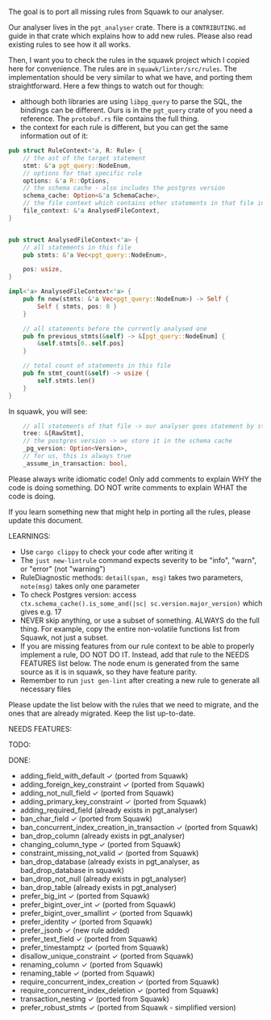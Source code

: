 The goal is to port all missing rules from Squawk to our analyser.

Our analyser lives in the `pgt_analyser` crate. There is a `CONTRIBUTING.md` guide in that crate which explains how to add new rules. Please also read existing rules to see how it all works.

Then, I want you to check the rules in the squawk project which I copied here for convenience. The rules are in `squawk/linter/src/rules`. The implementation should be very similar to what we have, and porting them straightforward. Here a few things to watch out for though:

- although both libraries are using `libpg_query` to parse the SQL, the bindings can be different. Ours is in the `pgt_query` crate of you need a reference. The `protobuf.rs` file contains the full thing.
- the context for each rule is different, but you can get the same information out of it:
```rust
pub struct RuleContext<'a, R: Rule> {
    // the ast of the target statement
    stmt: &'a pgt_query::NodeEnum,
    // options for that specific rule
    options: &'a R::Options,
    // the schema cache - also includes the postgres version
    schema_cache: Option<&'a SchemaCache>,
    // the file context which contains other statements in that file in case you need them
    file_context: &'a AnalysedFileContext,
}


pub struct AnalysedFileContext<'a> {
    // all statements in this file
    pub stmts: &'a Vec<pgt_query::NodeEnum>,

    pos: usize,
}

impl<'a> AnalysedFileContext<'a> {
    pub fn new(stmts: &'a Vec<pgt_query::NodeEnum>) -> Self {
        Self { stmts, pos: 0 }
    }

    // all statements before the currently analysed one
    pub fn previous_stmts(&self) -> &[pgt_query::NodeEnum] {
        &self.stmts[0..self.pos]
    }

    // total count of statements in this file
    pub fn stmt_count(&self) -> usize {
        self.stmts.len()
    }
}
```

In squawk, you will see:
```rust
    // all statements of that file -> our analyser goes statement by statement but has access to the files content via `file_context`
    tree: &[RawStmt],
    // the postgres version -> we store it in the schema cache
    _pg_version: Option<Version>,
    // for us, this is always true
    _assume_in_transaction: bool,

```

Please always write idiomatic code!
Only add comments to explain WHY the code is doing something. DO NOT write comments to explain WHAT the code is doing.

If you learn something new that might help in porting all the rules, please update this document.

LEARNINGS:
- Use `cargo clippy` to check your code after writing it
- The `just new-lintrule` command expects severity to be "info", "warn", or "error" (not "warning")
- RuleDiagnostic methods: `detail(span, msg)` takes two parameters, `note(msg)` takes only one parameter
- To check Postgres version: access `ctx.schema_cache().is_some_and(|sc| sc.version.major_version)` which gives e.g. 17
- NEVER skip anything, or use a subset of something. ALWAYS do the full thing. For example, copy the entire non-volatile functions list from Squawk, not just a subset.
- If you are missing features from our rule context to be able to properly implement a rule, DO NOT DO IT. Instead, add that rule to the NEEDS FEATURES list below. The node enum is generated from the same source as it is in squawk, so they have feature parity.
- Remember to run `just gen-lint` after creating a new rule to generate all necessary files

Please update the list below with the rules that we need to migrate, and the ones that are already migrated. Keep the list up-to-date.

NEEDS FEATURES:

TODO:

DONE:
- adding_field_with_default ✓ (ported from Squawk)
- adding_foreign_key_constraint ✓ (ported from Squawk)
- adding_not_null_field ✓ (ported from Squawk)
- adding_primary_key_constraint ✓ (ported from Squawk)
- adding_required_field (already exists in pgt_analyser)
- ban_char_field ✓ (ported from Squawk)
- ban_concurrent_index_creation_in_transaction ✓ (ported from Squawk)
- ban_drop_column (already exists in pgt_analyser)
- changing_column_type ✓ (ported from Squawk)
- constraint_missing_not_valid ✓ (ported from Squawk)
- ban_drop_database (already exists in pgt_analyser, as bad_drop_database in squawk)
- ban_drop_not_null (already exists in pgt_analyser)
- ban_drop_table (already exists in pgt_analyser)
- prefer_big_int ✓ (ported from Squawk)
- prefer_bigint_over_int ✓ (ported from Squawk)
- prefer_bigint_over_smallint ✓ (ported from Squawk)
- prefer_identity ✓ (ported from Squawk)
- prefer_jsonb ✓ (new rule added)
- prefer_text_field ✓ (ported from Squawk)
- prefer_timestamptz ✓ (ported from Squawk)
- disallow_unique_constraint ✓ (ported from Squawk)
- renaming_column ✓ (ported from Squawk)
- renaming_table ✓ (ported from Squawk)
- require_concurrent_index_creation ✓ (ported from Squawk)
- require_concurrent_index_deletion ✓ (ported from Squawk)
- transaction_nesting ✓ (ported from Squawk)
- prefer_robust_stmts ✓ (ported from Squawk - simplified version)



